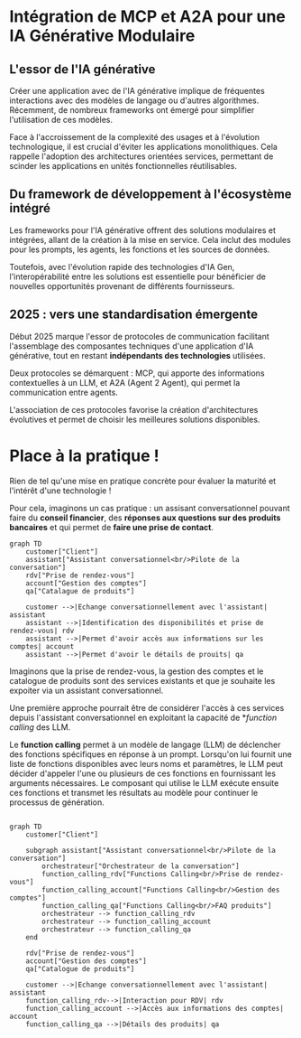 # Intégration de MCP et A2A pour une IA Générative Modulaire

## L'essor de l'IA générative

Créer une application avec de l'IA générative implique de fréquentes interactions avec des modèles de langage ou d'autres algorithmes. Récemment, de nombreux frameworks ont émergé pour simplifier l'utilisation de ces modèles.

Face à l'accroissement de la complexité des usages et à l'évolution technologique, il est crucial d'éviter les applications monolithiques. Cela rappelle l'adoption des architectures orientées services, permettant de scinder les applications en unités fonctionnelles réutilisables.

## Du framework de développement à l'écosystème intégré

Les frameworks pour l'IA générative offrent des solutions modulaires et intégrées, allant de la création à la mise en service. Cela inclut des modules pour les prompts, les agents, les fonctions et les sources de données.

Toutefois, avec l'évolution rapide des technologies d'IA Gen, l'interopérabilité entre les solutions est essentielle pour bénéficier de nouvelles opportunités provenant de différents fournisseurs.

## 2025 : vers une standardisation émergente

Début 2025 marque l'essor de protocoles de communication facilitant l'assemblage des composantes techniques d'une application d'IA générative, tout en restant **indépendants des technologies** utilisées.

Deux protocoles se démarquent : MCP, qui apporte des informations contextuelles à un LLM, et A2A (Agent 2 Agent), qui permet la communication entre agents.

L'association de ces protocoles favorise la création d'architectures évolutives et permet de choisir les meilleures solutions disponibles.


# Place à la pratique !

Rien de tel qu'une mise en pratique concrète pour évaluer la maturité et l'intérêt d'une technologie !

Pour cela, imaginons un cas pratique : un assisant conversationnel pouvant faire du **conseil financier**, des **réponses aux questions sur des produits bancaires** et qui permet de **faire une prise de contact**.

``` mermaid
graph TD
    customer["Client"]
    assistant["Assistant conversationnel<br/>Pilote de la conversation"]
    rdv["Prise de rendez-vous"]
    account["Gestion des comptes"]
    qa["Catalague de produits"]

    customer -->|Echange conversationnellement avec l'assistant| assistant
    assistant -->|Identification des disponibilités et prise de rendez-vous| rdv
    assistant -->|Permet d'avoir accès aux informations sur les comptes| account
    assistant -->|Permet d'avoir le détails de prouits| qa

```

Imaginons que la prise de rendez-vous, la gestion des comptes et le catalogue de produits sont des services existants et que je souhaite les expoiter via un assistant conversationnel.

Une première approche pourrait être de considérer l'accès à ces services depuis l'assistant conversationnel en exploitant la capacité de **function calling* des LLM.

Le **function calling** permet à un modèle de langage (LLM) de déclencher des fonctions spécifiques en réponse à un prompt. Lorsqu'on lui fournit une liste de fonctions disponibles avec leurs noms et paramètres, le LLM peut décider d'appeler l'une ou plusieurs de ces fonctions en fournissant les arguments nécessaires. Le composant qui utilise le LLM exécute ensuite ces fonctions et transmet les résultats au modèle pour continuer le processus de génération.

``` mermaid

graph TD
    customer["Client"]

    subgraph assistant["Assistant conversationnel<br/>Pilote de la conversation"]
        orchestrateur["Orchestrateur de la conversation"]
        function_calling_rdv["Functions Calling<br/>Prise de rendez-vous"]
        function_calling_account["Functions Calling<br/>Gestion des comptes"]
        function_calling_qa["Functions Calling<br/>FAQ produits"]
        orchestrateur --> function_calling_rdv
        orchestrateur --> function_calling_account
        orchestrateur --> function_calling_qa
    end

    rdv["Prise de rendez-vous"]
    account["Gestion des comptes"]
    qa["Catalogue de produits"]

    customer -->|Echange conversationnellement avec l'assistant| assistant
    function_calling_rdv-->|Interaction pour RDV| rdv
    function_calling_account -->|Accès aux informations des comptes| account
    function_calling_qa -->|Détails des produits| qa
```
